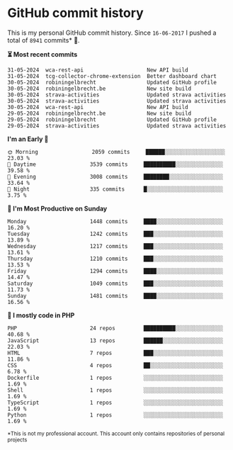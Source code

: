 # GitHub commit history
This is my personal GitHub commit history. Since <!--START_SECTION:first-commit-date-->`16-06-2017`<!--END_SECTION:first-commit-date--> I pushed a total of <!--START_SECTION:total-commit-count-->`8941`<!--END_SECTION:total-commit-count--> commits* 🎉.

<!--START_SECTION:most-recent-commits-->
**⏳ Most recent commits**
                                        
```text
31-05-2024  wca-rest-api                    New API build
31-05-2024  tcg-collector-chrome-extension  Better dashboard chart
30-05-2024  robiningelbrecht                Updated GitHub profile
30-05-2024  robiningelbrecht.be             New site build
30-05-2024  strava-activities               Updated strava activities
30-05-2024  strava-activities               Updated strava activities
30-05-2024  wca-rest-api                    New API build
29-05-2024  robiningelbrecht.be             New site build
29-05-2024  robiningelbrecht                Updated GitHub profile
29-05-2024  strava-activities               Updated strava activities
```
<!--END_SECTION:most-recent-commits-->  

<!--START_SECTION:commits-per-day-time-->
**I&#039;m an Early 🐤**

```text
🌞 Morning                 2059 commits     ██████░░░░░░░░░░░░░░░░░░░   23.03 %
🌆 Daytime                 3539 commits     ██████████░░░░░░░░░░░░░░░   39.58 %
🌃 Evening                 3008 commits     ████████░░░░░░░░░░░░░░░░░   33.64 %
🌙 Night                   335 commits      █░░░░░░░░░░░░░░░░░░░░░░░░   3.75 %
```
<!--END_SECTION:commits-per-day-time-->  

<!--START_SECTION:commits-per-weekday-->
**📅 I&#039;m Most Productive on Sunday**

```text
Monday                    1448 commits     ████░░░░░░░░░░░░░░░░░░░░░   16.20 %
Tuesday                   1242 commits     ███░░░░░░░░░░░░░░░░░░░░░░   13.89 %
Wednesday                 1217 commits     ███░░░░░░░░░░░░░░░░░░░░░░   13.61 %
Thursday                  1210 commits     ███░░░░░░░░░░░░░░░░░░░░░░   13.53 %
Friday                    1294 commits     ████░░░░░░░░░░░░░░░░░░░░░   14.47 %
Saturday                  1049 commits     ███░░░░░░░░░░░░░░░░░░░░░░   11.73 %
Sunday                    1481 commits     ████░░░░░░░░░░░░░░░░░░░░░   16.56 %
```
<!--END_SECTION:commits-per-weekday-->  

<!--START_SECTION:repos-per-language-->
**💬 I mostly code in PHP**

```text
PHP                       24 repos         ██████████░░░░░░░░░░░░░░░   40.68 %
JavaScript                13 repos         ██████░░░░░░░░░░░░░░░░░░░   22.03 %
HTML                      7 repos          ███░░░░░░░░░░░░░░░░░░░░░░   11.86 %
CSS                       4 repos          ██░░░░░░░░░░░░░░░░░░░░░░░   6.78 %
Dockerfile                1 repos          ░░░░░░░░░░░░░░░░░░░░░░░░░   1.69 %
Shell                     1 repos          ░░░░░░░░░░░░░░░░░░░░░░░░░   1.69 %
TypeScript                1 repos          ░░░░░░░░░░░░░░░░░░░░░░░░░   1.69 %
Python                    1 repos          ░░░░░░░░░░░░░░░░░░░░░░░░░   1.69 %
```
<!--END_SECTION:repos-per-language-->  

<sub>*This is not my professional account. This account only contains repositories of personal projects</sub>
